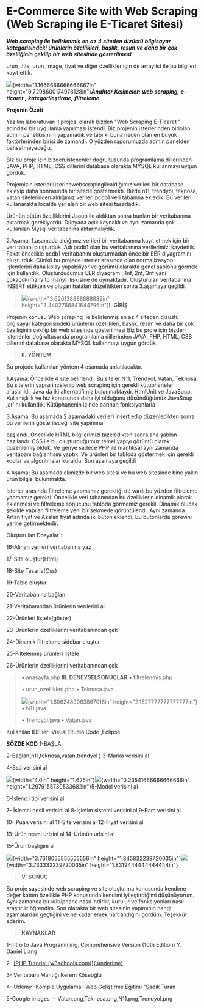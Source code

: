  # E-Commerce Site with Web Scraping (Web Scraping ile E-Ticaret Sitesi)
 
 
***Web*** ***scraping*** ***ile*** ***belirlenmiş*** ***en*** ***az***
***4*** ***siteden*** ***dizüstü*** ***bilgisayar***
***kategorisindeki*** ***ürünlerin*** ***özellikleri,*** ***başlık,***
***resim*** ***ve*** ***daha*** ***bir*** ***çok*** ***özelliğinin***
***çekilip*** ***bir*** ***web*** ***sitesinde*** ***gösterilmesi***

urun_title, urun_image, fiyat ve diğer özellikler için de arraylist ile
bu bilgileri kayıt ettik.

![](./2ppj03xw.png){width="1.1666666666666667in"
height="0.7298600174978128in"}***Anahtar*** ***Kelimeler:*** ***web***
***scraping,*** ***e-ticaret*** ***,*** ***kategorileştirme,***
***filtreleme***

**Projenin** **Özeti**

Yazılım laboratuvarı 1 projesi olarak bizden "Web Scraping E-Ticaret "
adındaki bir uygulama yapılması istendi. Biz projenin isterlerinden
biriolan admin panelikısmını yapamadık ve tabi ki buna neden olan en
büyük faktörlerinden birisi de zamandı. O yüzden raporumuzda admin
panelden bahsetmeyeceğiz.

Biz bu proje için bizden istenenler doğrultusunda programlama
dillerinden JAVA, PHP, HTML, CSS dillerini database olarakta MYSQL
kullanmayı uygun gördük.

Projemizin isterleriüzerinewebscrapingilealdığımız verileri bir database
ekleyip daha sonrasında bir sitede göstermekti. Bizde n11, trendyol,
teknosa, vatan sitelerinden aldığımız verileri pcdb1 veri tabanına
ekledik. Bu verileri kullanarakta localde yer alan bir web sitesi
tasarladık.

Ürünün bütün özelliklerini Jsoup ile aldıktan sonra bunları bir
veritabanına aktarmak gerekiyordu. Dünyada açık kaynaklı ve aynı zamanda
çok kullanılan Mysql veritabanına aktarmalıydık.

2.Aşama: 1.aşamada aldığımız verileri bir veritabanına kayıt etmek için
bir veri tabanı oluşturduk. Adı pcdb1 olan bu veritabanına verilerimizi
kaydettik. Fakat öncelikle pcdb1 veritabanını oluşturmadan önce bir EER
diyagramını oluşturduk. Çünkü bu projede isterler arasında olan
normalizasyon işlemlerini daha kolay yapabiliyor ve görüntü olarakta
genel şablonu görmek için kullandık. Oluşturduğumuz EER diyagram ; 1nf,
2nf, 3nf yani çokaçok(many to many) ilişkisine de uymaktadır.
Oluşturulan veritabanına INSERT ettikten ve oluşan hataları düzelttikten
sonra 3.aşamaya geçildi.

> ![](./thpp2t5j.png){width="3.620138888888889in"
> height="2.4402766841644796in"}**I.** **GİRİŞ**

Projenin konusu Web scraping ile belirlenmiş en az 4 siteden dizüstü
bilgisayar kategorisindeki ürünlerin özellikleri, başlık, resim ve daha
bir çok özelliğinin çekilip bir web sitesinde gösterilmesi Biz bu proje
için bizden istenenler doğrultusunda programlama dillerinden JAVA, PHP,
HTML, CSS dillerini database olarakta MYSQL kullanmayı uygun gördük.

> **II.** **YÖNTEM**

Bu projede kullanılan yöntem 4 aşamada anlatılacaktır.

1.Aşama: Öncelikle 4 site belirlendi. Bu siteler N11, Trendyol, Vatan,
Teknosa. Bu sitelerin yapısı incelenip web scraping için gerekli
kütüphaneler araştırıldı. Java da iki alternatifimiz bulunmaktaydı.
HtmlUnit ve JavaSoup. Kullanışlılık ve hız konusunda daha iyi olduğunu
düşündüğümüz JavaSoup jar'ını kullandık. Kütüphanenin içinde barınan
fonksiyonlarla

3.Aşama: Bu aşamada 2.aşamadaki verileri insert edip düzenledikten sonra
bu verilerin gösterileceği site yapımına

başlandı. Öncelikle HTML bilgilerimizi tazeledikten sonra ana şablon
hazılandı. CSS ile bu oluşturduğumuz temel yapıyı görüntü olarak
düzenlemiş olduk. Ve geriye sadece PHP ile mantıksal aynı zamanda
veritabanı bağlantısını yaptık. Ve ürünleri bir tabloda göstermek için
gerekli kodlar ve algoritmalar kuruldu. Son aşamaya geçildi

4.Aşama: Bu aşamada elimizde bir web sitesi ve bu web sitesinde bine
yakın ürün bilgisi bulunmakta.

İsterler arasında filtreleme yapmamız gerektiği de vardı bu yüzden
filtreleme yapmamız gerekti. Öncelikle veri tabanından bu özelliklerin
dinamik olarak eklenmesi ve filtreleme sonucunu tabloda görmemiz
gerekli. Dinamik olucak şekilde yapılan filtreleme yeni bir sekmede
görüntülendi. Aynı zamanda Artan fiyat ve Azalan fiyat adında iki buton
eklendi. Bu butonlarda görevini yerine getirmektedir.

Oluşturulan Dosyalar :

16-Alınan verileri veritabanına yaz

17-Site oluştur(Html)

18-Site Tasarla(Css)

19-Tablo oluştur

20-Veritabanına bağlan

21-Veritabanından ürünlerin verilerini al

22-Ürünleri listele(göster)

23-Ürünlerin özelliklerini veritabanından çek

24-Dinamik filtreleme sidebar oluştur

25-Filtelenmiş ürünleri listele

26-Ürünlerin özelliklerini veritabanından çek

> • anasayfa.php **III.** **DENEYSELSONUÇLAR** • filtrelenmiş.php
>
> • urun_ozellikleri.php • Teknosa.java
>
> ![](./1uus2dgp.png){width="1.6062489063867016in"
> height="2.1527777777777777in"}• N11.java
>
> • Trendyol.java • Vatan.java

Kullanılan IDE'ler: Visual Studio Code ,Eclipse

**SÖZDE** **KOD** 1-BAŞLA

2-Bağlan(n11,teknosa,vatan,trendyol ) 3-Marka verisini al

4-Ssd verisini al

![](./pzkujgzl.png){width="4.0in"
height="1.625in"}![](./d1hhbpxt.png){width="0.23541666666666666in"
height="1.2979155730533682in"}5-Model verisini al

6-İslemci tipi verisini al

7- İslemci nesli verisini al 8-İşletim sistemi verisini al 9-Ram
verisini al

10- Puan verisini al 11-Site verisini al 12-Fiyat verisini al

13-Ürün resmi urlsini al 14-Ürünün urlsini al

15-Ürün başlığını al

![](./044miwgr.png){width="3.7618055555555556in"
height="1.845832239720035in"}![](./j0op3fak.png){width="3.733332239720035in"
height="1.8319444444444444in"}

> **V.** **SONUÇ**

Bu proje sayesinde web scraping ve site oluşturma konusunda kendime
değer kattım özellikle PHP konusunda kendimi iyileştirdiğimi
düşünüyorum. Aynı zamanda bir kütüphane nasıl indirilir, kurulur ve
fonksiyonları nasıl araştırılır öğrendim. Son olarakta bir web sitesinin
yapımının hangi aşamalardan geçtiğini ve ne kadar emek harcandığını
gördüm. Teşekkür ederim.

> **KAYNAKLAR**

1-Intro to Java Programming, Comprehensive Version (10th Edition) Y.
Daniel Liang

2- [[PHP Tutorial
(w3schools.com)]{.underline}](https://www.w3schools.com/php/default.asp)

3- Veritabanı Mantığı Kerem Köseoğlu

4- Udemy -Komple Uygulamalı Web Geliştirme Eğitimi "Sadık Turan

5-Google images -- Vatan.png,Teknosa.png,N11.png,Trendyol.png
